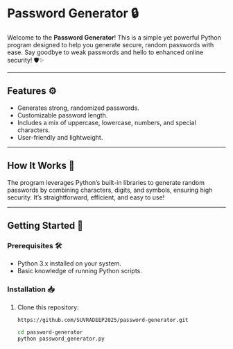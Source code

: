 # Password Generator 🔒

Welcome to the **Password Generator**! This is a simple yet powerful Python program designed to help you generate secure, random passwords with ease. Say goodbye to weak passwords and hello to enhanced online security! 🛡️✨

---

## Features ⚙️
- Generates strong, randomized passwords.
- Customizable password length.
- Includes a mix of uppercase, lowercase, numbers, and special characters.
- User-friendly and lightweight.

---

## How It Works 🧠
The program leverages Python’s built-in libraries to generate random passwords by combining characters, digits, and symbols, ensuring high security. It’s straightforward, efficient, and easy to use!

---

## Getting Started 🚀

### Prerequisites 🛠️
- Python 3.x installed on your system.
- Basic knowledge of running Python scripts.

### Installation 📥
1. Clone this repository:
   ```bash
   https://github.com/SUVRADEEP2025/password-generator.git

   cd password-generator
   python password_generator.py
   
   
